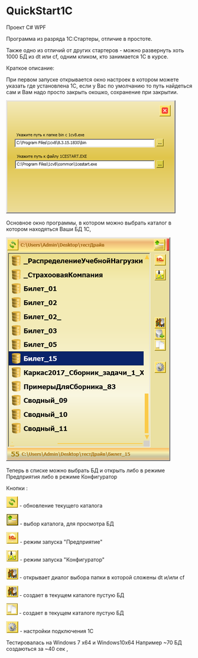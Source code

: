 # QuickStart1C

  Проект C# WPF 


 

  Программа из разряда 1С:Стартеры, отличие в простоте.
  
  Также одно из отличий от других стартеров - можно развернуть хоть 1000 БД из dt или cf, одним кликом, кто занимается 1С в курсе.
  
  
    
  Краткое описание:
  
  При первом запуске открывается окно настроек в котором можете указать где установлена 1С, если у Вас по умолчанию то путь найдеться сам и Вам надо просто закрыть окошко, сохранение при закрытии.  

![Image Alt](f1.png)

  Основное окно программы, в котором можно выбрать каталог в котором находяться Ваши БД 1С,

  ![Image Alt](sc0001.png)

 
 
  Теперь в списке можно выбрать БД и открыть либо в режиме Предприятия либо в режиме Конфигуратор

  Кнопки :

  ![Image Alt](k1.png)  - обновление текущего каталога 

  ![Image Alt](k2.png)  - выбор каталога, для просмотра БД 
  
  ![Image Alt](k5.png)  -  режим запуска "Предприятие"

  ![Image Alt](k6.png)  -  режим запуска "Конфигуратор"
  
  ![Image Alt](sc0003.png)  - открывает диалог выбора папки в которой сложены dt и/или cf

  ![Image Alt](sc0003.png)  - создает в текущем каталоге пустую БД  
  
  ![Image Alt](sc0002.png)  - создает в текущем каталоге пустую БД 
 
  ![Image Alt](k3.png)  - настройки подключения 1С 


  
   

  
  
   Тестировалась на Windows 7 x64 и Windows10x64
  Например ~70 БД создаються за ~40 сек , 
